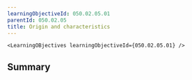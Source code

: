 ```yaml
---
learningObjectiveId: 050.02.05.01
parentId: 050.02.05
title: Origin and characteristics
---
```


```tsx eval
<LearningOBjectives learningObjectiveId={050.02.05.01} />
```

## Summary
